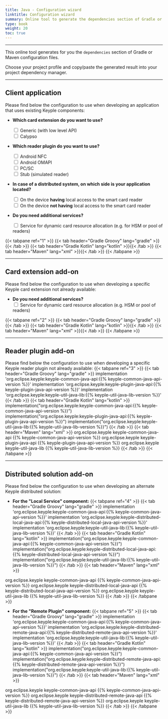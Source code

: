 ```yaml
---
title: Java - Configuration wizard
linktitle: Configuration wizard
summary: Online tool to generate the dependencies section of Gradle or Maven configuration files.
type: book
weight: 20
toc: true
---
```


---
This online tool generates for you the `dependencies` section of Gradle or Maven configuration files.

Choose your project profile and copy/paste the generated result into your project dependency manager.

---
## Client application
Please find below the configuration to use when developing an application that uses existing Keyple components:

- **Which card extension do you want to use?**
  <div>
    <input type="checkbox" id="cardGeneric" onclick="javascript:updateAppDependencies(1, this);">
    <label for="cardGeneric">Generic (with low level API)</label>
  </div>
  <div>
    <input type="checkbox" id="cardCalypso" onclick="javascript:updateAppDependencies(1, this);">
    <label for="cardCalypso">Calypso</label>
  </div>

- **Which reader plugin do you want to use?**
  <div>
    <input type="checkbox" id="pluginAndroidNfc" onclick="javascript:updateAppDependencies(1, this);">
    <label for="pluginAndroidNfc">Android NFC</label>
  </div>
  <div>
    <input type="checkbox" id="pluginAndroidOmapi" onclick="javascript:updateAppDependencies(1, this);">
    <label for="pluginAndroidOmapi">Android OMAPI</label>
  </div>
  <div>
    <input type="checkbox" id="pluginPcsc" onclick="javascript:updateAppDependencies(1, this);">
    <label for="pluginPcsc">PC/SC</label>
  </div>
  <div>
    <input type="checkbox" id="pluginStub" onclick="javascript:updateAppDependencies(1, this);">
    <label for="pluginStub">Stub (simulated reader)</label>
  </div>

- **In case of a distributed system, on which side is your application located?**
  <div>
    <input type="checkbox" id="distributedLocal" onclick="javascript:updateAppDependencies(1, this);">
    <label for="distributedLocal">On the device <strong>having</strong> local access to the smart card reader</label>
  </div>
  <div>
    <input type="checkbox" id="distributedRemote" onclick="javascript:updateAppDependencies(1, this);">
    <label for="distributedRemote">On the device <strong>not having</strong> local access to the smart card reader</label>
  </div>

- **Do you need additional services?**
  <div>
    <input type="checkbox" id="serviceResource" onclick="javascript:updateAppDependencies(1, this);">
    <label for="serviceResource">Service for dynamic card resource allocation (e.g. for HSM or pool of readers)</label>
  </div>

{{< tabpane ref="1" >}}
{{< tab header="Gradle Groovy" lang="gradle" >}}{{< /tab >}}
{{< tab header="Gradle Kotlin" lang="kotlin" >}}{{< /tab >}}
{{< tab header="Maven" lang="xml" >}}{{< /tab >}}
{{< /tabpane >}}

---
## Card extension add-on
Please find below the configuration to use when developing a specific Keyple card extension not already available:

- **Do you need additional services?**
  <div>
    <input type="checkbox" id="cardServiceResource" onclick="javascript:updateCardDependencies(2, this);">
    <label for="cardServiceResource">Service for dynamic card resource allocation (e.g. HSM or pool of readers)</label>
  </div>

{{< tabpane ref="2" >}}
{{< tab header="Gradle Groovy" lang="gradle" >}}{{< /tab >}}
{{< tab header="Gradle Kotlin" lang="kotlin" >}}{{< /tab >}}
{{< tab header="Maven" lang="xml" >}}{{< /tab >}}
{{< /tabpane >}}

---
## Reader plugin add-on
Please find below the configuration to use when developing a specific Keyple reader plugin not already available:
{{< tabpane ref="3" >}}
{{< tab header="Gradle Groovy" lang="gradle" >}}
implementation 'org.eclipse.keyple:keyple-common-java-api:{{% keyple-common-java-api-version %}}'
implementation 'org.eclipse.keyple:keyple-plugin-java-api:{{% keyple-plugin-java-api-version %}}'
implementation 'org.eclipse.keyple:keyple-util-java-lib:{{% keyple-util-java-lib-version %}}'
{{< /tab >}}
{{< tab header="Gradle Kotlin" lang="kotlin" >}}
implementation("org.eclipse.keyple:keyple-common-java-api:{{% keyple-common-java-api-version %}}")
implementation("org.eclipse.keyple:keyple-plugin-java-api:{{% keyple-plugin-java-api-version %}}")
implementation("org.eclipse.keyple:keyple-util-java-lib:{{% keyple-util-java-lib-version %}}")
{{< /tab >}}
{{< tab header="Maven" lang="xml" >}}
<dependency>
  <groupId>org.eclipse.keyple</groupId>
  <artifactId>keyple-common-java-api</artifactId>
  <version>{{% keyple-common-java-api-version %}}</version>
</dependency>
<dependency>
  <groupId>org.eclipse.keyple</groupId>
  <artifactId>keyple-plugin-java-api</artifactId>
  <version>{{% keyple-plugin-java-api-version %}}</version>
</dependency>
<dependency>
  <groupId>org.eclipse.keyple</groupId>
  <artifactId>keyple-util-java-lib</artifactId>
  <version>{{% keyple-util-java-lib-version %}}</version>
</dependency>
{{< /tab >}}
{{< /tabpane >}}

---
## Distributed solution add-on
Please find below the configuration to use when developing an alternate Keyple distributed solution:

- **For the "Local Service" component:**
{{< tabpane ref="4" >}}
{{< tab header="Gradle Groovy" lang="gradle" >}}
implementation 'org.eclipse.keyple:keyple-common-java-api:{{% keyple-common-java-api-version %}}'
implementation 'org.eclipse.keyple:keyple-distributed-local-java-api:{{% keyple-distributed-local-java-api-version %}}'
implementation 'org.eclipse.keyple:keyple-util-java-lib:{{% keyple-util-java-lib-version %}}'
{{< /tab >}}
{{< tab header="Gradle Kotlin" lang="kotlin" >}}
implementation("org.eclipse.keyple:keyple-common-java-api:{{% keyple-common-java-api-version %}}")
implementation("org.eclipse.keyple:keyple-distributed-local-java-api:{{% keyple-distributed-local-java-api-version %}}")
implementation("org.eclipse.keyple:keyple-util-java-lib:{{% keyple-util-java-lib-version %}}")
{{< /tab >}}
{{< tab header="Maven" lang="xml" >}}
<dependency>
  <groupId>org.eclipse.keyple</groupId>
  <artifactId>keyple-common-java-api</artifactId>
  <version>{{% keyple-common-java-api-version %}}</version>
</dependency>
<dependency>
  <groupId>org.eclipse.keyple</groupId>
  <artifactId>keyple-distributed-local-java-api</artifactId>
  <version>{{% keyple-distributed-local-java-api-version %}}</version>
</dependency>
<dependency>
  <groupId>org.eclipse.keyple</groupId>
  <artifactId>keyple-util-java-lib</artifactId>
  <version>{{% keyple-util-java-lib-version %}}</version>
</dependency>
{{< /tab >}}
{{< /tabpane >}}

- **For the "Remote Plugin" component:**
{{< tabpane ref="5" >}}
{{< tab header="Gradle Groovy" lang="gradle" >}}
implementation 'org.eclipse.keyple:keyple-common-java-api:{{% keyple-common-java-api-version %}}'
implementation 'org.eclipse.keyple:keyple-distributed-remote-java-api:{{% keyple-distributed-remote-java-api-version %}}'
implementation 'org.eclipse.keyple:keyple-util-java-lib:{{% keyple-util-java-lib-version %}}'
{{< /tab >}}
{{< tab header="Gradle Kotlin" lang="kotlin" >}}
implementation("org.eclipse.keyple:keyple-common-java-api:{{% keyple-common-java-api-version %}}")
implementation("org.eclipse.keyple:keyple-distributed-remote-java-api:{{% keyple-distributed-remote-java-api-version %}}")
implementation("org.eclipse.keyple:keyple-util-java-lib:{{% keyple-util-java-lib-version %}}")
{{< /tab >}}
{{< tab header="Maven" lang="xml" >}}
<dependency>
  <groupId>org.eclipse.keyple</groupId>
  <artifactId>keyple-common-java-api</artifactId>
  <version>{{% keyple-common-java-api-version %}}</version>
</dependency>
<dependency>
  <groupId>org.eclipse.keyple</groupId>
  <artifactId>keyple-distributed-remote-java-api</artifactId>
  <version>{{% keyple-distributed-remote-java-api-version %}}</version>
</dependency>
<dependency>
  <groupId>org.eclipse.keyple</groupId>
  <artifactId>keyple-util-java-lib</artifactId>
  <version>{{% keyple-util-java-lib-version %}}</version>
</dependency>
{{< /tab >}}
{{< /tabpane >}}

<!-- All groovy dependencies -->
<code id="all-groovy-dependencies" style="display:none">
<span id="keyple-common-java-api">implementation <span class="hljs-string">'org.eclipse.keyple:keyple-common-java-api:{{% keyple-common-java-api-version %}}'</span></span>
<span id="keyple-common-java-api-dynamic">implementation <span class="hljs-string">'org.eclipse.keyple:keyple-common-java-api:{{% keyple-common-java-api-dynamic-gradle-version %}}'</span></span>
<span id="keyple-service-java-lib">implementation <span class="hljs-string">'org.eclipse.keyple:keyple-service-java-lib:{{% keyple-service-java-lib-version %}}'</span></span>
<span id="keyple-service-resource-java-lib">implementation <span class="hljs-string">'org.eclipse.keyple:keyple-service-resource-java-lib:{{% keyple-service-resource-java-lib-version %}}'</span></span>
<span id="keyple-util-java-lib">implementation <span class="hljs-string">'org.eclipse.keyple:keyple-util-java-lib:{{% keyple-util-java-lib-version %}}'</span></span>
<span id="keyple-util-java-lib-dynamic">implementation <span class="hljs-string">'org.eclipse.keyple:keyple-util-java-lib:{{% keyple-util-java-lib-dynamic-gradle-version %}}'</span></span>
<span id="keyple-card-calypso-java-lib">implementation <span class="hljs-string">'org.eclipse.keyple:keyple-card-calypso-java-lib:{{% keyple-card-calypso-java-lib-version %}}'</span></span>
<span id="keyple-card-generic-java-lib">implementation <span class="hljs-string">'org.eclipse.keyple:keyple-card-generic-java-lib:{{% keyple-card-generic-java-lib-version %}}'</span></span>
<span id="keyple-distributed-local-java-lib">implementation <span class="hljs-string">'org.eclipse.keyple:keyple-distributed-local-java-lib:{{% keyple-distributed-local-java-lib-version %}}'</span></span>
<span id="keyple-distributed-network-java-lib">implementation <span class="hljs-string">'org.eclipse.keyple:keyple-distributed-network-java-lib:{{% keyple-distributed-network-java-lib-version %}}'</span></span>
<span id="keyple-distributed-remote-java-lib">implementation <span class="hljs-string">'org.eclipse.keyple:keyple-distributed-remote-java-lib:{{% keyple-distributed-remote-java-lib-version %}}'</span></span>
<span id="keyple-plugin-android-nfc-java-lib">implementation <span class="hljs-string">'org.eclipse.keyple:keyple-plugin-android-nfc-java-lib:{{% keyple-plugin-android-nfc-java-lib-version %}}'</span></span>
<span id="keyple-plugin-android-omapi-java-lib">implementation <span class="hljs-string">'org.eclipse.keyple:keyple-plugin-android-omapi-java-lib:{{% keyple-plugin-android-omapi-java-lib-version %}}'</span></span>
<span id="keyple-plugin-pcsc-java-lib">implementation <span class="hljs-string">'org.eclipse.keyple:keyple-plugin-pcsc-java-lib:{{% keyple-plugin-pcsc-java-lib-version %}}'</span></span>
<span id="keyple-plugin-stub-java-lib">implementation <span class="hljs-string">'org.eclipse.keyple:keyple-plugin-stub-java-lib:{{% keyple-plugin-stub-java-lib-version %}}'</span></span>
<span id="calypsonet-terminal-reader-java-api">implementation <span class="hljs-string">'org.calypsonet.terminal:calypsonet-terminal-reader-java-api:{{% calypsonet-terminal-reader-java-api-version %}}'</span></span>
<span id="calypsonet-terminal-reader-java-api-dynamic">implementation <span class="hljs-string">'org.calypsonet.terminal:calypsonet-terminal-reader-java-api:{{% calypsonet-terminal-reader-java-api-dynamic-gradle-version %}}'</span></span>
<span id="calypsonet-terminal-card-java-api">implementation <span class="hljs-string">'org.calypsonet.terminal:calypsonet-terminal-card-java-api:{{% calypsonet-terminal-card-java-api-version %}}'</span></span>
<span id="calypsonet-terminal-card-java-api-dynamic">implementation <span class="hljs-string">'org.calypsonet.terminal:calypsonet-terminal-card-java-api:{{% calypsonet-terminal-card-java-api-dynamic-gradle-version %}}'</span></span>
<span id="calypsonet-terminal-calypso-java-api-dynamic">implementation <span class="hljs-string">'org.calypsonet.terminal:calypsonet-terminal-calypso-java-api:{{% calypsonet-terminal-calypso-java-api-dynamic-gradle-version %}}'</span></span>
</code>

<!-- All kotlin dependencies -->
<code id="all-kotlin-dependencies" style="display:none">
<span id="keyple-common-java-api">implementation(<span class="hljs-string">"org.eclipse.keyple:keyple-common-java-api:{{% keyple-common-java-api-version %}}"</span>)</span>
<span id="keyple-common-java-api-dynamic">implementation(<span class="hljs-string">"org.eclipse.keyple:keyple-common-java-api:{{% keyple-common-java-api-dynamic-gradle-version %}}"</span>)</span>
<span id="keyple-service-java-lib">implementation(<span class="hljs-string">"org.eclipse.keyple:keyple-service-java-lib:{{% keyple-service-java-lib-version %}}"</span>)</span>
<span id="keyple-service-resource-java-lib">implementation(<span class="hljs-string">"org.eclipse.keyple:keyple-service-resource-java-lib:{{% keyple-service-resource-java-lib-version %}}"</span>)</span>
<span id="keyple-util-java-lib">implementation(<span class="hljs-string">"org.eclipse.keyple:keyple-util-java-lib:{{% keyple-util-java-lib-version %}}"</span>)</span>
<span id="keyple-util-java-lib-dynamic">implementation(<span class="hljs-string">"org.eclipse.keyple:keyple-util-java-lib:{{% keyple-util-java-lib-dynamic-gradle-version %}}"</span>)</span>
<span id="keyple-card-calypso-java-lib">implementation(<span class="hljs-string">"org.eclipse.keyple:keyple-card-calypso-java-lib:{{% keyple-card-calypso-java-lib-version %}}"</span>)</span>
<span id="keyple-card-generic-java-lib">implementation(<span class="hljs-string">"org.eclipse.keyple:keyple-card-generic-java-lib:{{% keyple-card-generic-java-lib-version %}}"</span>)</span>
<span id="keyple-distributed-local-java-lib">implementation(<span class="hljs-string">"org.eclipse.keyple:keyple-distributed-local-java-lib:{{% keyple-distributed-local-java-lib-version %}}"</span>)</span>
<span id="keyple-distributed-network-java-lib">implementation(<span class="hljs-string">"org.eclipse.keyple:keyple-distributed-network-java-lib:{{% keyple-distributed-network-java-lib-version %}}"</span>)</span>
<span id="keyple-distributed-remote-java-lib">implementation(<span class="hljs-string">"org.eclipse.keyple:keyple-distributed-remote-java-lib:{{% keyple-distributed-remote-java-lib-version %}}"</span>)</span>
<span id="keyple-plugin-android-nfc-java-lib">implementation(<span class="hljs-string">"org.eclipse.keyple:keyple-plugin-android-nfc-java-lib:{{% keyple-plugin-android-nfc-java-lib-version %}}"</span>)</span>
<span id="keyple-plugin-android-omapi-java-lib">implementation(<span class="hljs-string">"org.eclipse.keyple:keyple-plugin-android-omapi-java-lib:{{% keyple-plugin-android-omapi-java-lib-version %}}"</span>)</span>
<span id="keyple-plugin-pcsc-java-lib">implementation(<span class="hljs-string">"org.eclipse.keyple:keyple-plugin-pcsc-java-lib:{{% keyple-plugin-pcsc-java-lib-version %}}"</span>)</span>
<span id="keyple-plugin-stub-java-lib">implementation(<span class="hljs-string">"org.eclipse.keyple:keyple-plugin-stub-java-lib:{{% keyple-plugin-stub-java-lib-version %}}"</span>)</span>
<span id="calypsonet-terminal-reader-java-api">implementation(<span class="hljs-string">"org.calypsonet.terminal:calypsonet-terminal-reader-java-api:{{% calypsonet-terminal-reader-java-api-version %}}"</span>)</span>
<span id="calypsonet-terminal-reader-java-api-dynamic">implementation(<span class="hljs-string">"org.calypsonet.terminal:calypsonet-terminal-reader-java-api:{{% calypsonet-terminal-reader-java-api-dynamic-gradle-version %}}"</span>)</span>
<span id="calypsonet-terminal-card-java-api">implementation(<span class="hljs-string">"org.calypsonet.terminal:calypsonet-terminal-card-java-api:{{% calypsonet-terminal-card-java-api-version %}}"</span>)</span>
<span id="calypsonet-terminal-card-java-api-dynamic">implementation(<span class="hljs-string">"org.calypsonet.terminal:calypsonet-terminal-card-java-api:{{% calypsonet-terminal-card-java-api-dynamic-gradle-version %}}"</span>)</span>
<span id="calypsonet-terminal-calypso-java-api-dynamic">implementation(<span class="hljs-string">"org.calypsonet.terminal:calypsonet-terminal-calypso-java-api:{{% calypsonet-terminal-calypso-java-api-dynamic-gradle-version %}}"</span>)</span>
</code>

<!-- All maven dependencies -->
<code id="all-maven-dependencies" style="display:none">
<span id="keyple-common-java-api"><span class="hljs-tag">&lt;<span class="hljs-name">dependency</span>&gt;</span>
  <span class="hljs-tag">&lt;<span class="hljs-name">groupId</span>&gt;</span>org.eclipse.keyple<span class="hljs-tag">&lt;/<span class="hljs-name">groupId</span>&gt;</span>
  <span class="hljs-tag">&lt;<span class="hljs-name">artifactId</span>&gt;</span>keyple-common-java-api<span class="hljs-tag">&lt;/<span class="hljs-name">artifactId</span>&gt;</span>
  <span class="hljs-tag">&lt;<span class="hljs-name">version</span>&gt;</span>{{% keyple-common-java-api-version %}}<span class="hljs-tag">&lt;/<span class="hljs-name">version</span>&gt;</span>
<span class="hljs-tag">&lt;/<span class="hljs-name">dependency</span>&gt;</span></span>
<span id="keyple-common-java-api-dynamic"><span class="hljs-tag">&lt;<span class="hljs-name">dependency</span>&gt;</span>
  <span class="hljs-tag">&lt;<span class="hljs-name">groupId</span>&gt;</span>org.eclipse.keyple<span class="hljs-tag">&lt;/<span class="hljs-name">groupId</span>&gt;</span>
  <span class="hljs-tag">&lt;<span class="hljs-name">artifactId</span>&gt;</span>keyple-common-java-api<span class="hljs-tag">&lt;/<span class="hljs-name">artifactId</span>&gt;</span>
  <span class="hljs-tag">&lt;<span class="hljs-name">version</span>&gt;</span>{{% keyple-common-java-api-dynamic-maven-version %}}<span class="hljs-tag">&lt;/<span class="hljs-name">version</span>&gt;</span>
<span class="hljs-tag">&lt;/<span class="hljs-name">dependency</span>&gt;</span></span>
<span id="keyple-service-java-lib"><span class="hljs-tag">&lt;<span class="hljs-name">dependency</span>&gt;</span>
  <span class="hljs-tag">&lt;<span class="hljs-name">groupId</span>&gt;</span>org.eclipse.keyple<span class="hljs-tag">&lt;/<span class="hljs-name">groupId</span>&gt;</span>
  <span class="hljs-tag">&lt;<span class="hljs-name">artifactId</span>&gt;</span>keyple-service-java-lib<span class="hljs-tag">&lt;/<span class="hljs-name">artifactId</span>&gt;</span>
  <span class="hljs-tag">&lt;<span class="hljs-name">version</span>&gt;</span>{{% keyple-service-java-lib-version %}}<span class="hljs-tag">&lt;/<span class="hljs-name">version</span>&gt;</span>
<span class="hljs-tag">&lt;/<span class="hljs-name">dependency</span>&gt;</span></span>
<span id="keyple-service-resource-java-lib"><span class="hljs-tag">&lt;<span class="hljs-name">dependency</span>&gt;</span>
  <span class="hljs-tag">&lt;<span class="hljs-name">groupId</span>&gt;</span>org.eclipse.keyple<span class="hljs-tag">&lt;/<span class="hljs-name">groupId</span>&gt;</span>
  <span class="hljs-tag">&lt;<span class="hljs-name">artifactId</span>&gt;</span>keyple-service-resource-java-lib<span class="hljs-tag">&lt;/<span class="hljs-name">artifactId</span>&gt;</span>
  <span class="hljs-tag">&lt;<span class="hljs-name">version</span>&gt;</span>{{% keyple-service-resource-java-lib-version %}}<span class="hljs-tag">&lt;/<span class="hljs-name">version</span>&gt;</span>
<span class="hljs-tag">&lt;/<span class="hljs-name">dependency</span>&gt;</span></span>
<span id="keyple-util-java-lib"><span class="hljs-tag">&lt;<span class="hljs-name">dependency</span>&gt;</span>
  <span class="hljs-tag">&lt;<span class="hljs-name">groupId</span>&gt;</span>org.eclipse.keyple<span class="hljs-tag">&lt;/<span class="hljs-name">groupId</span>&gt;</span>
  <span class="hljs-tag">&lt;<span class="hljs-name">artifactId</span>&gt;</span>keyple-util-java-lib<span class="hljs-tag">&lt;/<span class="hljs-name">artifactId</span>&gt;</span>
  <span class="hljs-tag">&lt;<span class="hljs-name">version</span>&gt;</span>{{% keyple-util-java-lib-version %}}<span class="hljs-tag">&lt;/<span class="hljs-name">version</span>&gt;</span>
<span class="hljs-tag">&lt;/<span class="hljs-name">dependency</span>&gt;</span></span>
<span id="keyple-util-java-lib-dynamic"><span class="hljs-tag">&lt;<span class="hljs-name">dependency</span>&gt;</span>
  <span class="hljs-tag">&lt;<span class="hljs-name">groupId</span>&gt;</span>org.eclipse.keyple<span class="hljs-tag">&lt;/<span class="hljs-name">groupId</span>&gt;</span>
  <span class="hljs-tag">&lt;<span class="hljs-name">artifactId</span>&gt;</span>keyple-util-java-lib<span class="hljs-tag">&lt;/<span class="hljs-name">artifactId</span>&gt;</span>
  <span class="hljs-tag">&lt;<span class="hljs-name">version</span>&gt;</span>{{% keyple-util-java-lib-dynamic-maven-version %}}<span class="hljs-tag">&lt;/<span class="hljs-name">version</span>&gt;</span>
<span class="hljs-tag">&lt;/<span class="hljs-name">dependency</span>&gt;</span></span>
<span id="keyple-card-calypso-java-lib"><span class="hljs-tag">&lt;<span class="hljs-name">dependency</span>&gt;</span>
  <span class="hljs-tag">&lt;<span class="hljs-name">groupId</span>&gt;</span>org.eclipse.keyple<span class="hljs-tag">&lt;/<span class="hljs-name">groupId</span>&gt;</span>
  <span class="hljs-tag">&lt;<span class="hljs-name">artifactId</span>&gt;</span>keyple-card-calypso-java-lib<span class="hljs-tag">&lt;/<span class="hljs-name">artifactId</span>&gt;</span>
  <span class="hljs-tag">&lt;<span class="hljs-name">version</span>&gt;</span>{{% keyple-card-calypso-java-lib-version %}}<span class="hljs-tag">&lt;/<span class="hljs-name">version</span>&gt;</span>
<span class="hljs-tag">&lt;/<span class="hljs-name">dependency</span>&gt;</span></span>
<span id="keyple-card-generic-java-lib"><span class="hljs-tag">&lt;<span class="hljs-name">dependency</span>&gt;</span>
  <span class="hljs-tag">&lt;<span class="hljs-name">groupId</span>&gt;</span>org.eclipse.keyple<span class="hljs-tag">&lt;/<span class="hljs-name">groupId</span>&gt;</span>
  <span class="hljs-tag">&lt;<span class="hljs-name">artifactId</span>&gt;</span>keyple-card-generic-java-lib<span class="hljs-tag">&lt;/<span class="hljs-name">artifactId</span>&gt;</span>
  <span class="hljs-tag">&lt;<span class="hljs-name">version</span>&gt;</span>{{% keyple-card-generic-java-lib-version %}}<span class="hljs-tag">&lt;/<span class="hljs-name">version</span>&gt;</span>
<span class="hljs-tag">&lt;/<span class="hljs-name">dependency</span>&gt;</span></span>
<span id="keyple-distributed-local-java-lib"><span class="hljs-tag">&lt;<span class="hljs-name">dependency</span>&gt;</span>
  <span class="hljs-tag">&lt;<span class="hljs-name">groupId</span>&gt;</span>org.eclipse.keyple<span class="hljs-tag">&lt;/<span class="hljs-name">groupId</span>&gt;</span>
  <span class="hljs-tag">&lt;<span class="hljs-name">artifactId</span>&gt;</span>keyple-distributed-local-java-lib<span class="hljs-tag">&lt;/<span class="hljs-name">artifactId</span>&gt;</span>
  <span class="hljs-tag">&lt;<span class="hljs-name">version</span>&gt;</span>{{% keyple-distributed-local-java-lib-version %}}<span class="hljs-tag">&lt;/<span class="hljs-name">version</span>&gt;</span>
<span class="hljs-tag">&lt;/<span class="hljs-name">dependency</span>&gt;</span></span>
<span id="keyple-distributed-network-java-lib"><span class="hljs-tag">&lt;<span class="hljs-name">dependency</span>&gt;</span>
  <span class="hljs-tag">&lt;<span class="hljs-name">groupId</span>&gt;</span>org.eclipse.keyple<span class="hljs-tag">&lt;/<span class="hljs-name">groupId</span>&gt;</span>
  <span class="hljs-tag">&lt;<span class="hljs-name">artifactId</span>&gt;</span>keyple-distributed-network-java-lib<span class="hljs-tag">&lt;/<span class="hljs-name">artifactId</span>&gt;</span>
  <span class="hljs-tag">&lt;<span class="hljs-name">version</span>&gt;</span>{{% keyple-distributed-network-java-lib-version %}}<span class="hljs-tag">&lt;/<span class="hljs-name">version</span>&gt;</span>
<span class="hljs-tag">&lt;/<span class="hljs-name">dependency</span>&gt;</span></span>
<span id="keyple-distributed-remote-java-lib"><span class="hljs-tag">&lt;<span class="hljs-name">dependency</span>&gt;</span>
  <span class="hljs-tag">&lt;<span class="hljs-name">groupId</span>&gt;</span>org.eclipse.keyple<span class="hljs-tag">&lt;/<span class="hljs-name">groupId</span>&gt;</span>
  <span class="hljs-tag">&lt;<span class="hljs-name">artifactId</span>&gt;</span>keyple-distributed-remote-java-lib<span class="hljs-tag">&lt;/<span class="hljs-name">artifactId</span>&gt;</span>
  <span class="hljs-tag">&lt;<span class="hljs-name">version</span>&gt;</span>{{% keyple-distributed-remote-java-lib-version %}}<span class="hljs-tag">&lt;/<span class="hljs-name">version</span>&gt;</span>
<span class="hljs-tag">&lt;/<span class="hljs-name">dependency</span>&gt;</span></span>
<span id="keyple-plugin-android-nfc-java-lib"><span class="hljs-tag">&lt;<span class="hljs-name">dependency</span>&gt;</span>
  <span class="hljs-tag">&lt;<span class="hljs-name">groupId</span>&gt;</span>org.eclipse.keyple<span class="hljs-tag">&lt;/<span class="hljs-name">groupId</span>&gt;</span>
  <span class="hljs-tag">&lt;<span class="hljs-name">artifactId</span>&gt;</span>keyple-plugin-android-nfc-java-lib<span class="hljs-tag">&lt;/<span class="hljs-name">artifactId</span>&gt;</span>
  <span class="hljs-tag">&lt;<span class="hljs-name">version</span>&gt;</span>{{% keyple-plugin-android-nfc-java-lib-version %}}<span class="hljs-tag">&lt;/<span class="hljs-name">version</span>&gt;</span>
<span class="hljs-tag">&lt;/<span class="hljs-name">dependency</span>&gt;</span></span>
<span id="keyple-plugin-android-omapi-java-lib"><span class="hljs-tag">&lt;<span class="hljs-name">dependency</span>&gt;</span>
  <span class="hljs-tag">&lt;<span class="hljs-name">groupId</span>&gt;</span>org.eclipse.keyple<span class="hljs-tag">&lt;/<span class="hljs-name">groupId</span>&gt;</span>
  <span class="hljs-tag">&lt;<span class="hljs-name">artifactId</span>&gt;</span>keyple-plugin-android-omapi-java-lib<span class="hljs-tag">&lt;/<span class="hljs-name">artifactId</span>&gt;</span>
  <span class="hljs-tag">&lt;<span class="hljs-name">version</span>&gt;</span>{{% keyple-plugin-android-omapi-java-lib-version %}}<span class="hljs-tag">&lt;/<span class="hljs-name">version</span>&gt;</span>
<span class="hljs-tag">&lt;/<span class="hljs-name">dependency</span>&gt;</span></span>
<span id="keyple-plugin-pcsc-java-lib"><span class="hljs-tag">&lt;<span class="hljs-name">dependency</span>&gt;</span>
  <span class="hljs-tag">&lt;<span class="hljs-name">groupId</span>&gt;</span>org.eclipse.keyple<span class="hljs-tag">&lt;/<span class="hljs-name">groupId</span>&gt;</span>
  <span class="hljs-tag">&lt;<span class="hljs-name">artifactId</span>&gt;</span>keyple-plugin-pcsc-java-lib<span class="hljs-tag">&lt;/<span class="hljs-name">artifactId</span>&gt;</span>
  <span class="hljs-tag">&lt;<span class="hljs-name">version</span>&gt;</span>{{% keyple-plugin-pcsc-java-lib-version %}}<span class="hljs-tag">&lt;/<span class="hljs-name">version</span>&gt;</span>
<span class="hljs-tag">&lt;/<span class="hljs-name">dependency</span>&gt;</span></span>
<span id="keyple-plugin-stub-java-lib"><span class="hljs-tag">&lt;<span class="hljs-name">dependency</span>&gt;</span>
  <span class="hljs-tag">&lt;<span class="hljs-name">groupId</span>&gt;</span>org.eclipse.keyple<span class="hljs-tag">&lt;/<span class="hljs-name">groupId</span>&gt;</span>
  <span class="hljs-tag">&lt;<span class="hljs-name">artifactId</span>&gt;</span>keyple-plugin-stub-java-lib<span class="hljs-tag">&lt;/<span class="hljs-name">artifactId</span>&gt;</span>
  <span class="hljs-tag">&lt;<span class="hljs-name">version</span>&gt;</span>{{% keyple-plugin-stub-java-lib-version %}}<span class="hljs-tag">&lt;/<span class="hljs-name">version</span>&gt;</span>
<span class="hljs-tag">&lt;/<span class="hljs-name">dependency</span>&gt;</span></span>
<span id="calypsonet-terminal-reader-java-api"><span class="hljs-tag">&lt;<span class="hljs-name">dependency</span>&gt;</span>
  <span class="hljs-tag">&lt;<span class="hljs-name">groupId</span>&gt;</span>org.calypsonet.terminal<span class="hljs-tag">&lt;/<span class="hljs-name">groupId</span>&gt;</span>
  <span class="hljs-tag">&lt;<span class="hljs-name">artifactId</span>&gt;</span>calypsonet-terminal-reader-java-api<span class="hljs-tag">&lt;/<span class="hljs-name">artifactId</span>&gt;</span>
  <span class="hljs-tag">&lt;<span class="hljs-name">version</span>&gt;</span>{{% calypsonet-terminal-reader-java-api-version %}}<span class="hljs-tag">&lt;/<span class="hljs-name">version</span>&gt;</span>
<span class="hljs-tag">&lt;/<span class="hljs-name">dependency</span>&gt;</span></span>
<span id="calypsonet-terminal-reader-java-api-dynamic"><span class="hljs-tag">&lt;<span class="hljs-name">dependency</span>&gt;</span>
  <span class="hljs-tag">&lt;<span class="hljs-name">groupId</span>&gt;</span>org.calypsonet.terminal<span class="hljs-tag">&lt;/<span class="hljs-name">groupId</span>&gt;</span>
  <span class="hljs-tag">&lt;<span class="hljs-name">artifactId</span>&gt;</span>calypsonet-terminal-reader-java-api<span class="hljs-tag">&lt;/<span class="hljs-name">artifactId</span>&gt;</span>
  <span class="hljs-tag">&lt;<span class="hljs-name">version</span>&gt;</span>{{% calypsonet-terminal-reader-java-api-dynamic-maven-version %}}<span class="hljs-tag">&lt;/<span class="hljs-name">version</span>&gt;</span>
<span class="hljs-tag">&lt;/<span class="hljs-name">dependency</span>&gt;</span></span>
<span id="calypsonet-terminal-card-java-api"><span class="hljs-tag">&lt;<span class="hljs-name">dependency</span>&gt;</span>
  <span class="hljs-tag">&lt;<span class="hljs-name">groupId</span>&gt;</span>org.calypsonet.terminal<span class="hljs-tag">&lt;/<span class="hljs-name">groupId</span>&gt;</span>
  <span class="hljs-tag">&lt;<span class="hljs-name">artifactId</span>&gt;</span>calypsonet-terminal-card-java-api<span class="hljs-tag">&lt;/<span class="hljs-name">artifactId</span>&gt;</span>
  <span class="hljs-tag">&lt;<span class="hljs-name">version</span>&gt;</span>{{% calypsonet-terminal-card-java-api-version %}}<span class="hljs-tag">&lt;/<span class="hljs-name">version</span>&gt;</span>
<span class="hljs-tag">&lt;/<span class="hljs-name">dependency</span>&gt;</span></span>
<span id="calypsonet-terminal-card-java-api-dynamic"><span class="hljs-tag">&lt;<span class="hljs-name">dependency</span>&gt;</span>
  <span class="hljs-tag">&lt;<span class="hljs-name">groupId</span>&gt;</span>org.calypsonet.terminal<span class="hljs-tag">&lt;/<span class="hljs-name">groupId</span>&gt;</span>
  <span class="hljs-tag">&lt;<span class="hljs-name">artifactId</span>&gt;</span>calypsonet-terminal-card-java-api<span class="hljs-tag">&lt;/<span class="hljs-name">artifactId</span>&gt;</span>
  <span class="hljs-tag">&lt;<span class="hljs-name">version</span>&gt;</span>{{% calypsonet-terminal-card-java-api-dynamic-maven-version %}}<span class="hljs-tag">&lt;/<span class="hljs-name">version</span>&gt;</span>
<span class="hljs-tag">&lt;/<span class="hljs-name">dependency</span>&gt;</span></span>
<span id="calypsonet-terminal-calypso-java-api-dynamic"><span class="hljs-tag">&lt;<span class="hljs-name">dependency</span>&gt;</span>
  <span class="hljs-tag">&lt;<span class="hljs-name">groupId</span>&gt;</span>org.calypsonet.terminal<span class="hljs-tag">&lt;/<span class="hljs-name">groupId</span>&gt;</span>
  <span class="hljs-tag">&lt;<span class="hljs-name">artifactId</span>&gt;</span>calypsonet-terminal-calypso-java-api<span class="hljs-tag">&lt;/<span class="hljs-name">artifactId</span>&gt;</span>
  <span class="hljs-tag">&lt;<span class="hljs-name">version</span>&gt;</span>{{% calypsonet-terminal-calypso-java-api-dynamic-maven-version %}}<span class="hljs-tag">&lt;/<span class="hljs-name">version</span>&gt;</span>
<span class="hljs-tag">&lt;/<span class="hljs-name">dependency</span>&gt;</span></span>
</code>
<script type="text/javascript">
document.body.onload = function() {
    updateAppDependencies(1, null);
    updateCardDependencies(2, null);
};
</script>